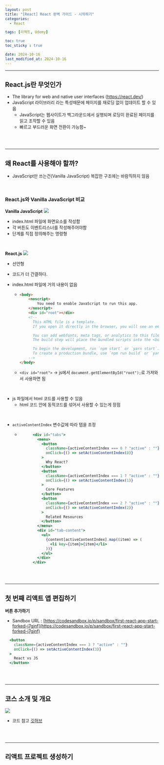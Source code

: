 ```yaml
---
layout: post
title: "[React] React 완벽 가이드 - 시작하기"
categories: 
  - React

tags: [리액트, Udemy]

toc: true
toc_sticky : true

date: 2024-10-16
last_modified_at: 2024-10-16
---
```





---
## React.js란 무엇인가
- The library for web and native user interfaces (https://react.dev/)
- JavaScript 라이브러리 라는 특성때문에 페이지를 재로딩 없이 업데이트 할 수 있음
  - JavaScript는 웹사이트가 백그라운드에서 실행되며 로딩이 완료된 페이지를 읽고 조작할 수 있음
  - 빠르고 부드러운 화면 전환이 가능함~

<br /><br />
 

---
## 왜 React를 사용해야 할까? 
- JavaScript만 쓰는건(Vanilla JavaScript) 복잡한 구조에는 바람직하지 않음

<br />

### React.js와 Vanilla JavaScript 비교

**Vanilla JavaScript**
![]({{site.baseurl}}/images/2024/241016_react_1_2.png)
- index.html 파일에 화면요소를 작성함
- 각 버튼도 이벤트리스너를 작성해주어야함
- 단계를 직접 정의해주는 명령형

<br>

**React.js**
![]({{site.baseurl}}/images/2024/241016_react_1_1.png)
- 선언형
- 코드가 더 간결하다.


- index.html 파일에 거의 내용이 없음
  - ````html
    <body>
        <noscript>
            You need to enable JavaScript to run this app.
        </noscript>
        <div id="root"></div>
        <!--
          This HTML file is a template.
          If you open it directly in the browser, you will see an empty page.
  
          You can add webfonts, meta tags, or analytics to this file.
          The build step will place the bundled scripts into the <body> tag.
  
          To begin the development, run `npm start` or `yarn start`.
          To create a production bundle, use `npm run build` or `yarn build`.
        -->
    </body>
    ````
  - ``<div id="root">`` -> js에서 ``document.getElementById("root");``로 가져와서 사용하면 됨

<br>

- js 파일에서 html 코드를 사용할 수 있음
  - html 코드 안에 동적코드를 섞어서 사용할 수 있는게 장점

<br>

- ``activeContentIndex`` 변수값에 따라 탭을 조정
  - ````jsx
          <div id="tabs">
            <menu>
              <button
                className={activeContentIndex === 0 ? "active" : ""}
                onClick={() => setActiveContentIndex(0)}
              >
                Why React?
              </button>
              <button
                className={activeContentIndex === 1 ? "active" : ""}
                onClick={() => setActiveContentIndex(1)}
              >
                Core Features
              </button>
              <button
                className={activeContentIndex === 2 ? "active" : ""}
                onClick={() => setActiveContentIndex(2)}
              >
                Related Resources
              </button>
            </menu>
            <div id="tab-content">
              <ul>
                {content[activeContentIndex].map((item) => (
                  <li key={item}>{item}</li>
                ))}
              </ul>
            </div>
          </div>
    ````


<br /><br />


---
## 첫 번째 리액트 앱 편집하기

**버튼 추가하기**
- Sandbox URL : [https://codesandbox.io/p/sandbox/first-react-app-start-forked-j7gjnf](https://codesandbox.io/p/sandbox/first-react-app-start-forked-j7gjnf)

````jsx
  <button
    className={activeContentIndex === 3 ? "active" : ""}
    onClick={() => setActiveContentIndex(3)}
  >
    React vs JS
  </button>
````

<br /><br />

---
## 코스 소개 및 개요
![]({{site.baseurl}}/images/2024/241024_react_1_3.png)
- 코드 참고 [깃허브](https://github.com/academind/react-complete-guide-course-resources)

<br /><br />

---
## 리액트 프로젝트 생성하기